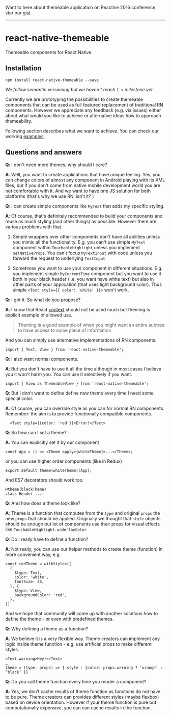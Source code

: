Want to here about themeable application on Reactive 2016 conference, star our [gist](https://gist.github.com/sodik82/0a84e01d0e2a5adcfffd31e5406afdfe)
___

# react-native-themeable
Themeable components for React Native.

## Installation
```
npm install react-native-themeable --save
```

*We follow semantic versioning but we haven't reach `1.x` milestone yet.*

Currently we are prototyping the possibilities to create themeable components that can be used as full featured replacement of traditional RN components.
However we appreciate any feedback (e.g. via issues) either about what would you like to achieve or alternative ideas how to approach themeability.

Following section describes what we want to achieve. You can check our working [examples](examples/src/).

## Questions and answers

**Q**: I don't need more themes, why should I care?

**A**: Well, you want to create applications that have unique feeling. Yes, you can change colors of almost any component in Android playing with its XML files, but if you don't come from native mobile development world you are not comfortable with it. And we want to have one JS solution for both platforms (that's why we use RN, isn't it? )

**Q**: I can create simple components like `MyText` that adds my specific styling.

**A**: Of course, that's definitely recommended to build your components and reuse as much styling (and other things) as possible. However there are various problems with that.

1. Simple wrappers over other components don't have all abilities unless you mimic all the functionality. E.g. you can't use simple `MyText` component within `TouchableHighlight` unless you implement `setNativeProps`. You can't focus `MyTextInput` with code unless you forward the request to underlying `TextInput`

2. Sometimes you want to use your component in different situations. E.g. you implement simple `MyCurrentTime` component but you want to use it both in your black header (i.e. you want have white text) but also in other parts of your application (that uses light background color). Thus simple `<Text style={{ color: 'white' }}>` won't work.


**Q**: I got it. So what do you propose?

**A**: I know that React [context](https://facebook.github.io/react/docs/context.html) should not be used much but theming is explicit example of allowed use.

> Theming is a good example of when you might want an entire subtree to have access to some piece of information

And you can simply use alternative implementations of RN components.

```
import { Text, View } from 'react-native-themeable';
```


**Q**: I also want normal components.

**A**: But you don't have to use it all the time although in most cases I believe you it won't harm you. You can use it selectively if you want.

```
import { View as ThemeableView } from 'react-native-themeable';
```


**Q**: But I don't want to define define new theme every time I need some special color.

**A**: Of course, you can override style as you can for normal RN components. Remember: the aim is to provide functionally compatible components.

```
  <Text style={{color: 'red'}}>Error!</Text>
```


**Q**: So how can I set a theme?

**A**: You can explicitly set it by our component

```
const App = () => <Theme apply={whiteTheme}>...</Theme>;
```

or you can use higher order components (like in Redux)

```
export default theme(whiteTheme)(App);
```

And ES7 decorators should work too.

```
@theme(blackTheme)
class Header ....
```


**Q**: And how does a theme look like?

**A**: Theme is a function that computes from the `type` and original `props` the new `props` that should be applied.
Originally we thought that `style` objects should be enough but lot of components use their props for visual effects like `TouchableHighlight.underlayColor`


**Q**: Do I really have to define a function?

**A**: Not really, you can use our helper methods to create theme (function) in more convenient way, e.g.

```
const redTheme = withStyles([
  {
    $type: Text,
    color: 'white',
    fontSize: 26,
  }, {
    $type: View,
    backgroundColor: 'red',
  },
])
```

And we hope that community will come up with another solutions how to define the theme - or even with predefined themes.


**Q**: Why defining a theme as a function?

**A**: We believe it is a very flexible way. Theme creators can implement any logic inside theme function - e.g. use artificial props to make different styles.
```
<Text warning>Hey!</Text>
…
theme = (type, props) => { style : {color: props.warning ? ‘orange’ : ‘black’ }}
```

**Q**: Do you call theme function every time you render a component?

**A**: Yes, we don’t cache results of theme function as functions do not have to be pure. Theme creators can provides different styles (maybe flexbox) based on device orientation. However if your theme function is pure but computationally expensive, you can can cache results in the function.
